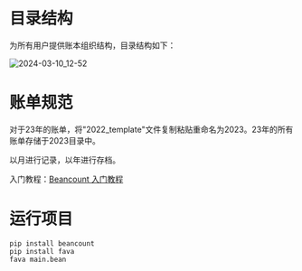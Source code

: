 # 目录结构

为所有用户提供账本组织结构，目录结构如下：

![2024-03-10_12-52](https://daihaorui.oss-cn-hangzhou.aliyuncs.com/djangoblog/202403101253726.png)

# 账单规范

对于23年的账单，将"2022_template"文件复制粘贴重命名为2023。23年的所有账单存储于2023目录中。

以月进行记录，以年进行存档。

入门教程：[Beancount 入门教程](https://www.dhr2333.cn/article/2022/9/10/52.html)

# 运行项目

```shell
pip install beancount
pip install fava
fava main.bean
```
